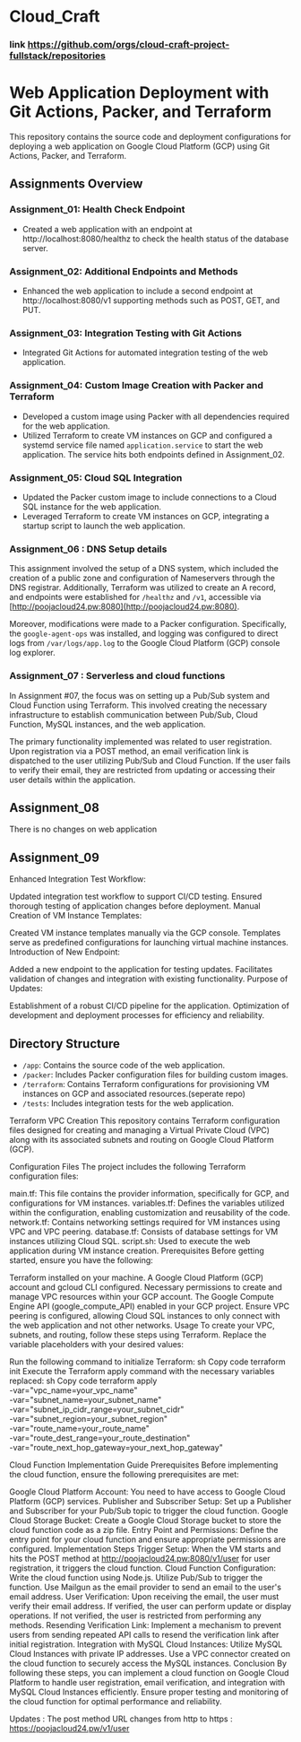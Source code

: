 # Cloud_Craft 
### link https://github.com/orgs/cloud-craft-project-fullstack/repositories 
# Web Application Deployment with Git Actions, Packer, and Terraform

This repository contains the source code and deployment configurations for deploying a web application on Google Cloud Platform (GCP) using Git Actions, Packer, and Terraform.

## Assignments Overview

### Assignment_01: Health Check Endpoint
- Created a web application with an endpoint at http://localhost:8080/healthz to check the health status of the database server.

### Assignment_02: Additional Endpoints and Methods
- Enhanced the web application to include a second endpoint at http://localhost:8080/v1 supporting methods such as POST, GET, and PUT.

### Assignment_03: Integration Testing with Git Actions
- Integrated Git Actions for automated integration testing of the web application.

### Assignment_04: Custom Image Creation with Packer and Terraform
- Developed a custom image using Packer with all dependencies required for the web application.
- Utilized Terraform to create VM instances on GCP and configured a systemd service file named `application.service` to start the web application. The service hits both endpoints defined in Assignment_02.

### Assignment_05: Cloud SQL Integration
- Updated the Packer custom image to include connections to a Cloud SQL instance for the web application.
- Leveraged Terraform to create VM instances on GCP, integrating a startup script to launch the web application.

### Assignment_06 : DNS Setup details

This assignment involved the setup of a DNS system, which included the creation of a public zone and configuration of Nameservers through the DNS registrar. Additionally, Terraform was utilized to create an A record, and endpoints were established for `/healthz` and `/v1`, accessible via [http://poojacloud24.pw:8080](http://poojacloud24.pw:8080).

Moreover, modifications were made to a Packer configuration. Specifically, the `google-agent-ops` was installed, and logging was configured to direct logs from `/var/logs/app.log` to the Google Cloud Platform (GCP) console log explorer.

### Assignment_07 : Serverless and cloud functions
In Assignment #07, the focus was on setting up a Pub/Sub system and Cloud Function using Terraform. This involved creating the necessary infrastructure to establish communication between Pub/Sub, Cloud Function, MySQL instances, and the web application.

The primary functionality implemented was related to user registration. Upon registration via a POST method, an email verification link is dispatched to the user utilizing Pub/Sub and Cloud Function. If the user fails to verify their email, they are restricted from updating or accessing their user details within the application.

## Assignment_08
There is no changes on web application

## Assignment_09
Enhanced Integration Test Workflow:

Updated integration test workflow to support CI/CD testing.
Ensured thorough testing of application changes before deployment.
Manual Creation of VM Instance Templates:

Created VM instance templates manually via the GCP console.
Templates serve as predefined configurations for launching virtual machine instances.
Introduction of New Endpoint:

Added a new endpoint to the application for testing updates.
Facilitates validation of changes and integration with existing functionality.
Purpose of Updates:

Establishment of a robust CI/CD pipeline for the application.
Optimization of development and deployment processes for efficiency and reliability.
## Directory Structure

- `/app`: Contains the source code of the web application.
- `/packer`: Includes Packer configuration files for building custom images.
- `/terraform`: Contains Terraform configurations for provisioning VM instances on GCP and associated resources.(seperate repo)
- `/tests`: Includes integration tests for the web application.



Terraform VPC Creation
This repository contains Terraform configuration files designed for creating and managing a Virtual Private Cloud (VPC) along with its associated subnets and routing on Google Cloud Platform (GCP).

Configuration Files
The project includes the following Terraform configuration files:

main.tf: This file contains the provider information, specifically for GCP, and configurations for VM instances.
variables.tf: Defines the variables utilized within the configuration, enabling customization and reusability of the code.
network.tf: Contains networking settings required for VM instances using VPC and VPC peering.
database.tf: Consists of database settings for VM instances utilizing Cloud SQL.
script.sh: Used to execute the web application during VM instance creation.
Prerequisites
Before getting started, ensure you have the following:

Terraform installed on your machine.
A Google Cloud Platform (GCP) account and gcloud CLI configured.
Necessary permissions to create and manage VPC resources within your GCP account.
The Google Compute Engine API (google_compute_API) enabled in your GCP project.
Ensure VPC peering is configured, allowing Cloud SQL instances to only connect with the web application and not other networks.
Usage
To create your VPC, subnets, and routing, follow these steps using Terraform. Replace the variable placeholders with your desired values:

Run the following command to initialize Terraform:
sh
Copy code
terraform init
Execute the Terraform apply command with the necessary variables replaced:
sh
Copy code
terraform apply \
  -var="vpc_name=your_vpc_name" \
  -var="subnet_name=your_subnet_name" \
  -var="subnet_ip_cidr_range=your_subnet_cidr" \
  -var="subnet_region=your_subnet_region" \
  -var="route_name=your_route_name" \
  -var="route_dest_range=your_route_destination" \
  -var="route_next_hop_gateway=your_next_hop_gateway"



Cloud Function Implementation Guide
Prerequisites
Before implementing the cloud function, ensure the following prerequisites are met:

Google Cloud Platform Account: You need to have access to Google Cloud Platform (GCP) services.
Publisher and Subscriber Setup: Set up a Publisher and Subscriber for your Pub/Sub topic to trigger the cloud function.
Google Cloud Storage Bucket: Create a Google Cloud Storage bucket to store the cloud function code as a zip file.
Entry Point and Permissions: Define the entry point for your cloud function and ensure appropriate permissions are configured.
Implementation Steps
Trigger Setup:
When the VM starts and hits the POST method at http://poojacloud24.pw:8080/v1/user for user registration, it triggers the cloud function.
Cloud Function Configuration:
Write the cloud function using Node.js.
Utilize Pub/Sub to trigger the function.
Use Mailgun as the email provider to send an email to the user's email address.
User Verification:
Upon receiving the email, the user must verify their email address.
If verified, the user can perform update or display operations.
If not verified, the user is restricted from performing any methods.
Resending Verification Link:
Implement a mechanism to prevent users from sending repeated API calls to resend the verification link after initial registration.
Integration with MySQL Cloud Instances:
Utilize MySQL Cloud Instances with private IP addresses.
Use a VPC connector created on the cloud function to securely access the MySQL instances.
Conclusion
By following these steps, you can implement a cloud function on Google Cloud Platform to handle user registration, email verification, and integration with MySQL Cloud Instances efficiently. Ensure proper testing and monitoring of the cloud function for optimal performance and reliability.

Updates :
The post method URL changes from http to https : https://poojacloud24.pw/v1/user
